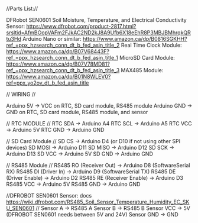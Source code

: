 //Parts List://

DFRobot SEN0601 Soil Moisture, Temperature, and Electrical Conductivity Sensor: https://www.dfrobot.com/product-2817.html?srsltid=AfmBOopVAFm2FJkAC2ND2kJ8A9Ufb6X18eEhR8P3MBJBMhrqkQRtu3Hd
Arduino Nano or similar: https://www.amazon.ca/dp/B0816SGKHH?ref_=ppx_hzsearch_conn_dt_b_fed_asin_title_2
Real Time Clock Module: https://www.amazon.ca/dp/B07V68443F?ref_=ppx_hzsearch_conn_dt_b_fed_asin_title_1
MicroSD Card Module: https://www.amazon.ca/dp/B07V78MD81?ref_=ppx_hzsearch_conn_dt_b_fed_asin_title_3
MAX485 Module: https://www.amazon.ca/dp/B01N8WLEV0?ref=ppx_yo2ov_dt_b_fed_asin_title


// WIRING //

Arduino 5V   →  VCC on RTC, SD card module, RS485 module
Arduino GND  →  GND on RTC, SD card module, RS485 module, and sensor

// RTC MODULE //
RTC SDA  →  Arduino A4
RTC SCL  →  Arduino A5
RTC VCC  →  Arduino 5V
RTC GND  →  Arduino GND

// SD Card Module //
SD CS     →  Arduino D4 (or D10 if not using other SPI devices)
SD MOSI   →  Arduino D11
SD MISO   →  Arduino D12
SD SCK    →  Arduino D13
SD VCC    →  Arduino 5V
SD GND    →  Arduino GND

// RS485 Module //
RS485 RO  (Receiver Out)    →  Arduino D8 (SoftwareSerial RX)
RS485 DI  (Driver In)       →  Arduino D9 (SoftwareSerial TX)
RS485 DE  (Driver Enable)   →  Arduino D2
RS485 RE  (Receiver Enable) →  Arduino D3
RS485 VCC                   →  Arduino 5V
RS485 GND                   →  Arduino GND

//DFROBOT SEN0601 Sensor: docs https://wiki.dfrobot.com/RS485_Soil_Sensor_Temperature_Humidity_EC_SKU_SEN0601 //
Sensor A  →  RS485 A
Sensor B  →  RS485 B
Sensor VCC  →  5V (DFROBOT SEN0601 needs between 5V and 24V)
Sensor GND  →  GND
